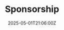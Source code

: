 ---
title: Sponsorship
linkTitle: Sponsorship
date: '2025-05-01T21:06:00Z'
weight: 1
description: Green Orbit Digital's sponsorship policy emphasizes integrity, transparency,
  and environmental sustainability, requiring evidence-based claims, consumer privacy
  protection, inclusivity, legal compliance, and clear financial controls for all
  sponsorship arrangements.
draft: false
ref: sponsorship
---
